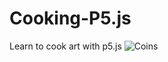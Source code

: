 # Cooking-P5.js
Learn to cook art with p5.js
![Coins](https://cloud.githubusercontent.com/assets/7630967/21965475/223f2dce-db7a-11e6-93a5-4ec789b7d7c0.PNG)